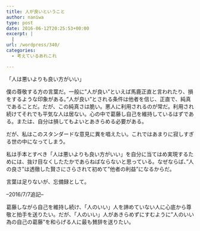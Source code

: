 ```yaml
---
title: 人が良いということ
author: naniwa
type: post
date: 2016-06-12T20:25:53+00:00
excerpt: |
  |
url: /wordpress/340/
categories:
  - 考えているあれこれ

---
```

「人は悪いよりも良い方がいい」

僕の尊敬する方の言葉だ。一般に&#8221;人が良い&#8221;といえば馬鹿正直と言われたり、損をするような印象がある。”人が良い”とされる条件は他者を信じ、正直で、純真であることだ。だが、この純真さは脆い。悪人に利用されるのが常だ。利用され続けてそれでも平気な人は居ない。心の中で葛藤し自己を維持しているはずである。または、自分は損してもよいとあきらめる必要がある。

だが、私はこのスタンダードな意見に異を唱えたい。これではあまりに寂しすぎる世の中になってしまう。
  
私は手本とすべき「人は悪いよりも良い方がいい」を自分に当てはめ実現するためには、抜け目なくしたたかであらねばならないと思っている。なぜならば、”人の良さ”は透徹した賢さにさらされて初めて”他者の利益”になるからだ。

言葉は足りないが、忘備録として。

&#8211;2016/7/7追記&#8211;

葛藤しながら自己を維持し続け、「人のいい」人を諦めていない人に心底から尊敬と拍手を送りたい。だが、「人のいい」人があきらめずにすむように”人のいい為の自己の葛藤”を和らげる人に最も賛辞を送りたい。
